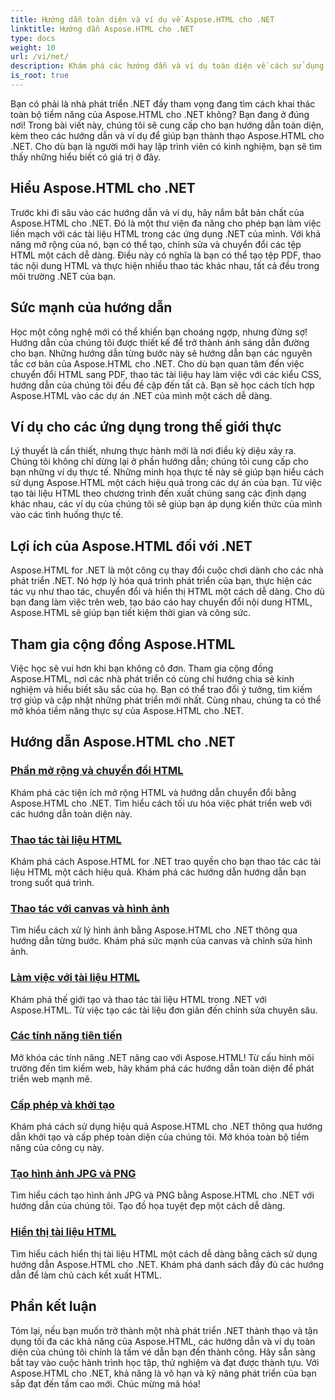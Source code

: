 ```yaml
---
title: Hướng dẫn toàn diện và ví dụ về Aspose.HTML cho .NET
linktitle: Hướng dẫn Aspose.HTML cho .NET
type: docs
weight: 10
url: /vi/net/
description: Khám phá các hướng dẫn và ví dụ toàn diện về cách sử dụng Aspose.HTML cho .NET. Giải phóng sức mạnh của Aspose.HTML để nâng cao kỹ năng phát triển .NET của bạn.
is_root: true
---
```


Bạn có phải là nhà phát triển .NET đầy tham vọng đang tìm cách khai thác toàn bộ tiềm năng của Aspose.HTML cho .NET không? Bạn đang ở đúng nơi! Trong bài viết này, chúng tôi sẽ cung cấp cho bạn hướng dẫn toàn diện, kèm theo các hướng dẫn và ví dụ để giúp bạn thành thạo Aspose.HTML cho .NET. Cho dù bạn là người mới hay lập trình viên có kinh nghiệm, bạn sẽ tìm thấy những hiểu biết có giá trị ở đây.

## Hiểu Aspose.HTML cho .NET

Trước khi đi sâu vào các hướng dẫn và ví dụ, hãy nắm bắt bản chất của Aspose.HTML cho .NET. Đó là một thư viện đa năng cho phép bạn làm việc liền mạch với các tài liệu HTML trong các ứng dụng .NET của mình. Với khả năng mở rộng của nó, bạn có thể tạo, chỉnh sửa và chuyển đổi các tệp HTML một cách dễ dàng. Điều này có nghĩa là bạn có thể tạo tệp PDF, thao tác nội dung HTML và thực hiện nhiều thao tác khác nhau, tất cả đều trong môi trường .NET của bạn.

## Sức mạnh của hướng dẫn

Học một công nghệ mới có thể khiến bạn choáng ngợp, nhưng đừng sợ! Hướng dẫn của chúng tôi được thiết kế để trở thành ánh sáng dẫn đường cho bạn. Những hướng dẫn từng bước này sẽ hướng dẫn bạn các nguyên tắc cơ bản của Aspose.HTML cho .NET. Cho dù bạn quan tâm đến việc chuyển đổi HTML sang PDF, thao tác tài liệu hay làm việc với các kiểu CSS, hướng dẫn của chúng tôi đều đề cập đến tất cả. Bạn sẽ học cách tích hợp Aspose.HTML vào các dự án .NET của mình một cách dễ dàng.

## Ví dụ cho các ứng dụng trong thế giới thực

Lý thuyết là cần thiết, nhưng thực hành mới là nơi điều kỳ diệu xảy ra. Chúng tôi không chỉ dừng lại ở phần hướng dẫn; chúng tôi cung cấp cho bạn những ví dụ thực tế. Những minh họa thực tế này sẽ giúp bạn hiểu cách sử dụng Aspose.HTML một cách hiệu quả trong các dự án của bạn. Từ việc tạo tài liệu HTML theo chương trình đến xuất chúng sang các định dạng khác nhau, các ví dụ của chúng tôi sẽ giúp bạn áp dụng kiến thức của mình vào các tình huống thực tế.

## Lợi ích của Aspose.HTML đối với .NET

Aspose.HTML for .NET là một công cụ thay đổi cuộc chơi dành cho các nhà phát triển .NET. Nó hợp lý hóa quá trình phát triển của bạn, thực hiện các tác vụ như thao tác, chuyển đổi và hiển thị HTML một cách dễ dàng. Cho dù bạn đang làm việc trên web, tạo báo cáo hay chuyển đổi nội dung HTML, Aspose.HTML sẽ giúp bạn tiết kiệm thời gian và công sức.

## Tham gia cộng đồng Aspose.HTML

Việc học sẽ vui hơn khi bạn không cô đơn. Tham gia cộng đồng Aspose.HTML, nơi các nhà phát triển có cùng chí hướng chia sẻ kinh nghiệm và hiểu biết sâu sắc của họ. Bạn có thể trao đổi ý tưởng, tìm kiếm trợ giúp và cập nhật những phát triển mới nhất. Cùng nhau, chúng ta có thể mở khóa tiềm năng thực sự của Aspose.HTML cho .NET.

## Hướng dẫn Aspose.HTML cho .NET

### [Phần mở rộng và chuyển đổi HTML](./html-extensions-and-conversions/)
Khám phá các tiện ích mở rộng HTML và hướng dẫn chuyển đổi bằng Aspose.HTML cho .NET. Tìm hiểu cách tối ưu hóa việc phát triển web với các hướng dẫn toàn diện này.
### [Thao tác tài liệu HTML](./html-document-manipulation/)
Khám phá cách Aspose.HTML for .NET trao quyền cho bạn thao tác các tài liệu HTML một cách hiệu quả. Khám phá các hướng dẫn hướng dẫn bạn trong suốt quá trình.
### [Thao tác với canvas và hình ảnh](./canvas-and-image-manipulation/)
Tìm hiểu cách xử lý hình ảnh bằng Aspose.HTML cho .NET thông qua hướng dẫn từng bước. Khám phá sức mạnh của canvas và chỉnh sửa hình ảnh.
### [Làm việc với tài liệu HTML](./working-with-html-documents/)
Khám phá thế giới tạo và thao tác tài liệu HTML trong .NET với Aspose.HTML. Từ việc tạo các tài liệu đơn giản đến chỉnh sửa chuyên sâu.
### [Các tính năng tiên tiến](./advanced-features/)
Mở khóa các tính năng .NET nâng cao với Aspose.HTML! Từ cấu hình môi trường đến tìm kiếm web, hãy khám phá các hướng dẫn toàn diện để phát triển web mạnh mẽ.
### [Cấp phép và khởi tạo](./licensing-and-initialization/)
Khám phá cách sử dụng hiệu quả Aspose.HTML cho .NET thông qua hướng dẫn khởi tạo và cấp phép toàn diện của chúng tôi. Mở khóa toàn bộ tiềm năng của công cụ này.
### [Tạo hình ảnh JPG và PNG](./generate-jpg-and-png-images/)
Tìm hiểu cách tạo hình ảnh JPG và PNG bằng Aspose.HTML cho .NET với hướng dẫn của chúng tôi. Tạo đồ họa tuyệt đẹp một cách dễ dàng.
### [Hiển thị tài liệu HTML](./rendering-html-documents/)
Tìm hiểu cách hiển thị tài liệu HTML một cách dễ dàng bằng cách sử dụng hướng dẫn Aspose.HTML cho .NET. Khám phá danh sách đầy đủ các hướng dẫn để làm chủ cách kết xuất HTML.

## Phần kết luận
Tóm lại, nếu bạn muốn trở thành một nhà phát triển .NET thành thạo và tận dụng tối đa các khả năng của Aspose.HTML, các hướng dẫn và ví dụ toàn diện của chúng tôi chính là tấm vé dẫn bạn đến thành công. Hãy sẵn sàng bắt tay vào cuộc hành trình học tập, thử nghiệm và đạt được thành tựu. Với Aspose.HTML cho .NET, khả năng là vô hạn và kỹ năng phát triển của bạn sắp đạt đến tầm cao mới. Chúc mừng mã hóa!